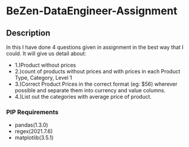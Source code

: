 # BeZen-DataEngineer-Assignment

## Description
In this I have done 4 questions given in assignment in the best way that I could.
It will give us detail about:
- 1.)Product without prices
- 2.)count of products without prices and with prices  in each Product Type, Category, Level 1
- 3.)Correct Product Prices in the correct format (eg: $56) wherever possible and separate them into currency and value columns.
- 4.)List out the categories with average price of product.

### PIP Requirements
- pandas(1.3.0)
- regex(2021.7.6)
- matplotlib(3.5.1)

